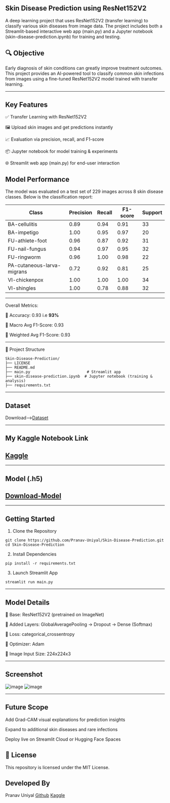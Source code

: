 ## Skin Disease Prediction using ResNet152V2
A deep learning project that uses ResNet152V2 (transfer learning) to classify various skin diseases from image data. The project includes both a Streamlit-based interactive web app (main.py) and a Jupyter notebook (skin-disease-prediction.ipynb) for training and testing.

## 🔍 Objective
Early diagnosis of skin conditions can greatly improve treatment outcomes. This project provides an AI-powered tool to classify common skin infections from images using a fine-tuned ResNet152V2 model trained with transfer learning.

----
## Key Features
✅ Transfer Learning with ResNet152V2

🖼️ Upload skin images and get predictions instantly

📈 Evaluation via precision, recall, and F1-score

📦 Jupyter notebook for model training & experiments

🌐 Streamlit web app (main.py) for end-user interaction

 ## Model Performance
The model was evaluated on a test set of 229 images across 8 skin disease classes. Below is the classification report:

| **Class**                  | **Precision** | **Recall** | **F1-score** | **Support** |
| -------------------------- | ------------- | ---------- | ------------ | ----------- |
| BA-cellulitis              | 0.89          | 0.94       | 0.91         | 33          |
| BA-impetigo                | 1.00          | 0.95       | 0.97         | 20          |
| FU-athlete-foot            | 0.96          | 0.87       | 0.92         | 31          |
| FU-nail-fungus             | 0.94          | 0.97       | 0.95         | 32          |
| FU-ringworm                | 0.96          | 1.00       | 0.98         | 22          |
| PA-cutaneous-larva-migrans | 0.72          | 0.92       | 0.81         | 25          |
| VI-chickenpox              | 1.00          | 1.00       | 1.00         | 34          |
| VI-shingles                | 1.00          | 0.78       | 0.88         | 32          |

----------------------------------------------------------------------------------------
Overall Metrics:

🔹 Accuracy: 0.93 i.e **93%**

🔹 Macro Avg F1-Score: 0.93

🔹 Weighted Avg F1-Score: 0.93

-------
📁 Project Structure
```
Skin-Disease-Prediction/
├── LICENSE
├── README.md
├── main.py                         # Streamlit app
├── skin-disease-prediction.ipynb  # Jupyter notebook (training & analysis)
├── requirements.txt
```
---
## Dataset 
Download-->[Dataset](https://www.kaggle.com/datasets/subirbiswas19/skin-disease-dataset/data)

---
## My Kaggle Notebook Link
## [Kaggle](https://www.kaggle.com/code/fall2fire/skin-disease-prediction)

---
## Model (.h5)
## [Download-Model](https://github.com/Pranav-Uniyal/Skin-Disease-Prediction/releases/tag/skin-disease-model)

---
## Getting Started
1. Clone the Repository
```
git clone https://github.com/Pranav-Uniyal/Skin-Disease-Prediction.git
cd Skin-Disease-Prediction
```
2. Install Dependencies
```
pip install -r requirements.txt
```
3. Launch Streamlit App
```
streamlit run main.py
```
----
## Model Details
🔹 Base: ResNet152V2 (pretrained on ImageNet)

🔹 Added Layers: GlobalAveragePooling → Dropout → Dense (Softmax)

🔹 Loss: categorical_crossentropy

🔹 Optimizer: Adam

🔹 Image Input Size: 224x224x3

----
## Screenshot
![image](https://github.com/user-attachments/assets/b68b38de-c07a-4979-bc94-eaebe07e8848)
![image](https://github.com/user-attachments/assets/ccf97c98-0b03-449a-aec3-69018c664fd0)

----
## Future Scope
Add Grad-CAM visual explanations for prediction insights

Expand to additional skin diseases and rare infections

Deploy live on Streamlit Cloud or Hugging Face Spaces

## 📃 License
This repository is licensed under the MIT License.

## Developed By
Pranav Uniyal
[Github](https://github.com/Pranav-Uniyal) [Kaggle](https://www.kaggle.com/fall2fire)
